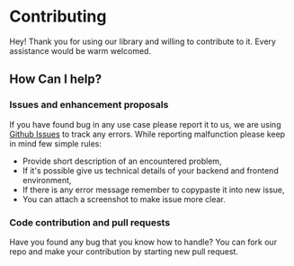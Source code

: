 # Contributing

Hey! Thank you for using our library and willing to contribute to it. Every assistance would be warm welcomed.

## How Can I help?

### Issues and enhancement proposals

If you have found bug in any use case please report it to us, we are using [Github Issues](https://guides.github.com/features/issues/) to track any errors. While reporting malfunction please keep in mind few simple rules:

- Provide short description of an encountered problem,
- If it's possible give us technical details of your backend and frontend environment,
- If there is any error message remember to copypaste it into new issue,
- You can attach a screenshot to make issue more clear.

### Code contribution and pull requests

Have you found any bug that you know how to handle? You can fork our repo and make your contribution by starting new pull request.

